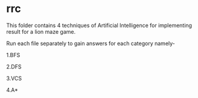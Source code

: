 # rrc

This folder contains 4 techniques of Artificial Intelligence for implementing result for a lion maze game.

Run each file separately to gain answers for each category namely-

1.BFS

2.DFS

3.VCS

4.A*
